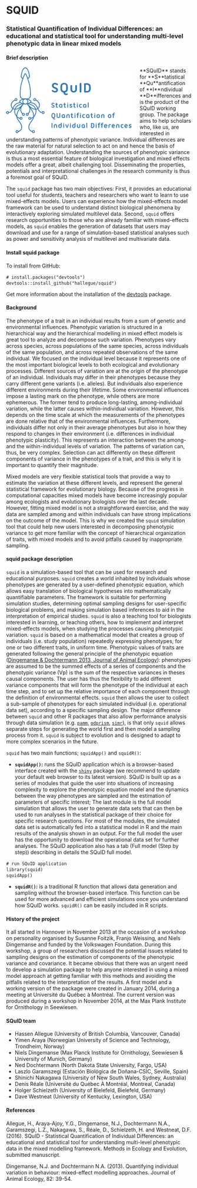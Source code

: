 # SQUID




### Statistical Quantification of Individual Differences: an educational and statistical tool for understanding multi-level phenotypic data in linear mixed models


#### Brief description
<img id='logo' src='./inst/shiny-squid/www/pictures/logo_2.png' align='left' alt='SQuID' style='padding-right:20px;'>
**SQuID** stands for **S**tatistical **Qu**antification of **I**ndividual **D**ifferences and is the product of the SQuID working group. The package aims to help scholars who, like us, are interested in understanding patterns of phenotypic variance. Individual differences are the raw material for natural selection to act on and hence the basis of evolutionary adaptation. Understanding the sources of phenotypic variance is thus a most essential feature of biological investigation and mixed effects models offer a great, albeit challenging tool. Disseminating the properties, potentials and interpretational challenges in the research community is thus a foremost goal of SQuID.

The `squid` package has two main objectives: First, it provides an educational tool useful for students, teachers and researchers who want to learn to use mixed-effects models. Users can experience how the mixed-effects model framework can be used to understand distinct biological phenomena by interactively exploring simulated multilevel data. Second, `squid` offers research opportunities to those who are already familiar with mixed-effects models, as `squid` enables the generation of datasets that users may download and use for a range of simulation-based statistical analyses such as power and sensitivity analysis of multilevel and multivariate data.


#### Install squid package

To install from GitHub:

```
# install.packages("devtools")
devtools::install_github("hallegue/squid")

```
Get more information about the installation of the   [devtools](https://cran.r-project.org/web/packages/devtools/README.html) package.

#### Background
The phenotype of a trait in an individual results from a sum of genetic and environmental influences. Phenotypic variation is structured in a hierarchical way and the hierarchical modelling in mixed effect models is great tool to analyze and decompose such variation. Phenotypes vary across species, across populations of the same species, across individuals of the same population, and across repeated observations of the same individual. We focused on the individual level because it represents one of the most important biological levels to both ecological and evolutionary processes. Different sources of variation are at the origin of the phenotype of an individual. Individuals may differ in their phenotypes because they carry different gene variants (i.e. alleles). But individuals also experience different environments during their lifetime. Some environmental influences impose a lasting mark on the phenotype, while others are more ephemerous. The former tend to produce long-lasting, among-individual variation, while the latter causes within-individual variation. However, this depends on the time scale at which the measurements of the phenotypes are done relative that of the environmental influences. Furthermore, individuals differ not only in their average phenotypes but also in how they respond to changes in their environment (i.e. differences in individual phenotypic plasticity). This represents an interaction between the among- and the within-individual levels of variation. The patterns of variation can, thus, be very complex. Selection can act differently on these different components of variance in the phenotypes of a trait, and this is why it is important to quantify their magnitude.

Mixed models are very flexible statistical tools that provide a way to estimate the variation at these different levels, and represent the general statistical framework for evolutionary biology. Because of the progress in computational capacities mixed models have become increasingly popular among ecologists and evolutionary biologists over the last decade. However, fitting mixed model is not a straightforward exercise, and the way data are sampled among and within individuals can have strong implications on the outcome of the model. This is why we created the `squid` simulation tool that could help new users interested in decomposing phenotypic variance to get more familiar with the concept of hierarchical organization of traits, with mixed models and to avoid pitfalls caused by inappropriate sampling.


#### squid package description
`squid` is a simulation-based tool that can be used for research and educational purposes. `squid` creates a world inhabited by individuals whose phenotypes are generated by a user-defined phenotypic equation, which allows easy translation of biological hypotheses into mathematically quantifiable parameters. The framework is suitable for performing simulation studies, determining optimal sampling designs for user-specific biological problems, and making simulation based inferences to aid in the interpretation of empirical studies. `squid` is also a teaching tool for biologists interested in learning, or teaching others, how to implement and interpret mixed-effects models, when studying the processes causing phenotypic variation. `squid` is based on a mathematical model that creates a group of individuals (i.e. study population) repeatedly expressing phenotypes, for one or two different traits, in uniform time. Phenotypic values of traits are generated following the general principle of the phenotypic equation ([Dingemanse & Dochtermann 2013, Journal of Animal Ecology](http://onlinelibrary.wiley.com/doi/10.1111/1365-2656.12013/abstract)): phenotypes are assumed to be the summed effects of a series of components and the phenotypic variance (Vp) is the sum of the respective variances in theses causal components. The user has thus the flexibility to add different variance components that will form the phenotype of the individual at each time step, and to set up the relative importance of each component through the definition of environmental effects. `squid` then allows the user to collect a sub-sample of phenotypes for each simulated individual (i.e. operational data set), according to a specific sampling design. The major difference between `squid` and other R packages that also allow performance analysis through data simulation (e.g. [`pamm`](https://cran.r-project.org/package=pamm), [`odprism`](https://cran.r-project.org/package=odprism), [`simr`](https://cran.r-project.org/package=simr)), is that only `squid` allows separate steps for generating the world first and then model a sampling process from it. `squid` is subject to evolution and is designed to adapt to more complex scenarios in the future.

`squid` has two main functions; `squidApp()` and `squidR()`:

* **`squidApp()`:** runs the SQuID application which is a browser-based interface created with the [`shiny`](http://shiny.rstudio.com/) package (we recommend to update your default web browser to its latest version). SQuID is built up as a series of modules that guide the user into situations of increasing complexity to explore the phenotypic equation model and the dynamics between the way phenotypes are sampled and the estimation of parameters of specific interest; The last module is the full model simulation that allows the user to generate data sets that can then be used to run analyses in the statistical package of their choice for specific research questions. For most of the modules, the simulated data set is automatically fed into a statistical model in R and the main results of the analysis shown in an output. For the full model the user has the opportunity to download the operational data set for further analyses. The SQuID application also has a tab (Full model (Step by step)) describing in details the SQuID full model.

```
# run SQuID application
library(squid)
squidApp()
```

* **`squidR()`:** is a traditional R function that allows data generation and sampling without the browser-based interface. This function can be used for more advanced and efficient simulations once you understand how SQuID works. `squidR()` can be easily included in R scripts.

#### History of the project
It all started in Hannover in November 2013 at the occasion of a workshop on personality organised by Susanne Foitzik, Franjo Weissing, and Niels Dingemanse and funded by the Volkswagen Foundation. During this workshop, a group of researchers discussed the potential issues related to sampling designs on the estimation of components of the phenotypic variance and covariance. It became obvious that there was an urgent need to develop a simulation package to help anyone interested in using a mixed model approach at getting familiar with this methods and avoiding the pitfalls related to the interpretation of the results. A first model and a working version of the package were created in January 2014, during a meeting at Université du Québec à Montréal. The current version was produced during a workshop in November 2014, at the Max Plank Institute for Ornithology in Seewiesen. 


#### SQuID team
* Hassen Allegue (University of British Columbia, Vancouver, Canada)
* Yimen Araya (Norwegian University of Science and Technology, Trondheim, Norway)
* Niels Dingemanse (Max Planck Institute for Ornithology, Seewiesen & University of Munich, Germany)
* Ned Dochtermann (North Dakota State University, Fargo, USA)
* Laszlo Garamszegi (Estación Biológica de Doñana-CSIC, Seville, Spain)
* Shinichi Nakagawa (University of New South Wales, Sydney, Australia)
* Denis Réale (Université du Québec À Montréal, Montreal, Canada)
* Holger Schielzeth (University of Bielefeld, Bielefeld, Germany)
* Dave Westneat (University of Kentucky, Lexington, USA)


#### References
Allegue, H., Araya-Ajoy, Y.G., Dingemanse, N.J., Dochtermann N.A., Garamszegi, L.Z., Nakagawa, S., Réale, D., Schielzeth, H. and Westneat, D.F. (2016). SQuID - Statistical Quantification of Individual Differences: an educational and statistical tool for understanding multi-level phenotypic data in the mixed modelling framework. Methods in Ecology and Evolution, submitted manuscript.

Dingemanse, N.J. and Dochtermann N.A. (2013). Quantifying individual variation in behaviour: mixed-effect modelling approaches. Journal of Animal Ecology, 82: 39-54.

